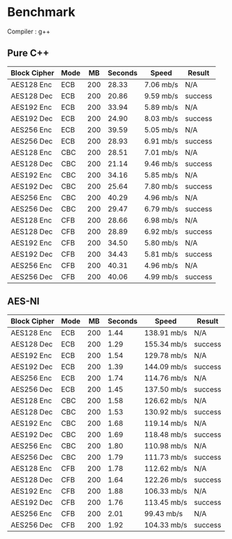 # Benchmark

Compiler : g++

## Pure C++

| Block Cipher | Mode | MB | Seconds | Speed | Result |
| ------------ | ---- | -- | ------- | ----- | ------ |
| AES128 Enc | ECB | 200 | 28.33 | 7.06 mb/s | N/A |
| AES128 Dec | ECB | 200 | 20.86 | 9.59 mb/s | success |
| AES192 Enc | ECB | 200 | 33.94 | 5.89 mb/s | N/A |
| AES192 Dec | ECB | 200 | 24.90 | 8.03 mb/s | success |
| AES256 Enc | ECB | 200 | 39.59 | 5.05 mb/s | N/A |
| AES256 Dec | ECB | 200 | 28.93 | 6.91 mb/s | success |
| AES128 Enc | CBC | 200 | 28.51 | 7.01 mb/s | N/A |
| AES128 Dec | CBC | 200 | 21.14 | 9.46 mb/s | success |
| AES192 Enc | CBC | 200 | 34.16 | 5.85 mb/s | N/A |
| AES192 Dec | CBC | 200 | 25.64 | 7.80 mb/s | success |
| AES256 Enc | CBC | 200 | 40.29 | 4.96 mb/s | N/A |
| AES256 Dec | CBC | 200 | 29.47 | 6.79 mb/s | success |
| AES128 Enc | CFB | 200 | 28.66 | 6.98 mb/s | N/A |
| AES128 Dec | CFB | 200 | 28.89 | 6.92 mb/s | success |
| AES192 Enc | CFB | 200 | 34.50 | 5.80 mb/s | N/A |
| AES192 Dec | CFB | 200 | 34.43 | 5.81 mb/s | success |
| AES256 Enc | CFB | 200 | 40.31 | 4.96 mb/s | N/A |
| AES256 Dec | CFB | 200 | 40.06 | 4.99 mb/s | success |

## AES-NI

| Block Cipher | Mode | MB | Seconds | Speed | Result |
| ------------ | ---- | -- | ------- | ----- | ------ |
| AES128 Enc | ECB | 200 | 1.44 | 138.91 mb/s | N/A |
| AES128 Dec | ECB | 200 | 1.29 | 155.34 mb/s | success |
| AES192 Enc | ECB | 200 | 1.54 | 129.78 mb/s | N/A |
| AES192 Dec | ECB | 200 | 1.39 | 144.09 mb/s | success |
| AES256 Enc | ECB | 200 | 1.74 | 114.76 mb/s | N/A |
| AES256 Dec | ECB | 200 | 1.45 | 137.50 mb/s | success |
| AES128 Enc | CBC | 200 | 1.58 | 126.62 mb/s | N/A |
| AES128 Dec | CBC | 200 | 1.53 | 130.92 mb/s | success |
| AES192 Enc | CBC | 200 | 1.68 | 119.14 mb/s | N/A |
| AES192 Dec | CBC | 200 | 1.69 | 118.48 mb/s | success |
| AES256 Enc | CBC | 200 | 1.80 | 110.98 mb/s | N/A |
| AES256 Dec | CBC | 200 | 1.79 | 111.73 mb/s | success |
| AES128 Enc | CFB | 200 | 1.78 | 112.62 mb/s | N/A |
| AES128 Dec | CFB | 200 | 1.64 | 122.26 mb/s | success |
| AES192 Enc | CFB | 200 | 1.88 | 106.33 mb/s | N/A |
| AES192 Dec | CFB | 200 | 1.76 | 113.45 mb/s | success |
| AES256 Enc | CFB | 200 | 2.01 | 99.43 mb/s | N/A |
| AES256 Dec | CFB | 200 | 1.92 | 104.33 mb/s | success |
